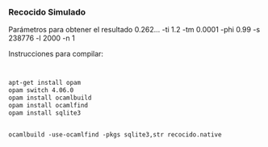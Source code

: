 

### Recocido Simulado

Parámetros para obtener el resultado 0.262...
-ti 1.2
-tm 0.0001
-phi 0.99
-s 238776
-l 2000
-n 1

Instrucciones para compilar:

```markdown


apt-get install opam
opam switch 4.06.0
opam install ocamlbuild
opam install ocamlfind
opam install sqlite3


ocamlbuild -use-ocamlfind -pkgs sqlite3,str recocido.native




